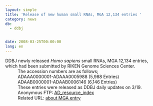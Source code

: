 ```yaml
---
layout: simple
title: 'Release of new human small RNAs, MGA 12,134 entries '
category: news
db:
  - ddbj


date: 2008-03-25T00:00:00
lang: en
---
```


<html>DDBJ newly released <i>Homo sapiens</i> small RNAs, MGA 12,134 entries,<br>which had been submitted by RIKEN Genome Sciences Center. <dd>The accession numbers are as follows;
<dd>ADAAA0000001-ADAAA0005988 (5,988 Entries)
<dd>ADAAB0000001-ADAAB0006146 (6,146 Entries)
<dd>These entries were released as DDBJ daily updates on 3/19.
<dd>Anonymous FTP: <a href="ftp://ftp.ddbj.nig.ac.jp/ddbj_database/mga/AD_resource_index.html">AD_resource_index</a>
<dd>Related URL: <a href="/ddbj/mga-e.html">about MGA entry</a></dd>
</dd>
</dd>
</dd>
</dd>
</dd>
</html>
